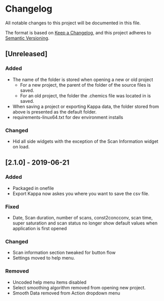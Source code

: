 # Changelog
All notable changes to this project will be documented in this file.

The format is based on [Keep a Changelog](https://keepachangelog.com/en/1.0.0/),
and this project adheres to [Semantic Versioning](https://semver.org/spec/v2.0.0.html).

<!--
### Added for new features.
### Fixed for any bug fixes.
### Changed for changes in existing functionality.
### Deprecated for soon-to-be removed features.
### Removed for now removed features.
### Security in case of vulnerabilities.
-->

## [Unreleased]
### Added
- The name of the folder is stored when opening a new or old project
  - For a new project, the parent of the folder of the 
    source files is saved.
  - For an old project, the folder the .chemics file was located
    in is saved.
- When saving a project or exporting Kappa data, the folder stored from above is presented as the default folder.
- requirements-linux64.txt for dev environment installs

### Changed
- Hid all side widgets with the exception of the Scan Information 
  widget on load.

## [2.1.0] - 2019-06-21
### Added
- Packaged in onefile
- Export Kappa now askes you where you want to save the csv file.

### Fixed
- Date, Scan duration, number of scans, const2concconv, scan time, super saturation and scan status no longer show default values when application is first opened

### Changed
- Scan information section tweaked for button flow
- Settings moved to help menu.

### Removed
- Uncoded help menu items disabled
- Select smoothing algorithm removed from opening new project.
- Smooth Data removed from Action dropdown menu

